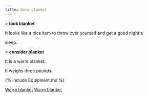 ```yaml
---
title: Warm blanket
---
```


\> **look blanket**

It looks like a nice item to throw over yourself and get a good night's

sleep.

\> **consider blanket**

It is a warm blanket.

It weighs three pounds.

{% include Equipment.md %}

[Warm blanket](Category:_Cloth_equipment "wikilink") [Warm
blanket](Category:Cloaks "wikilink")